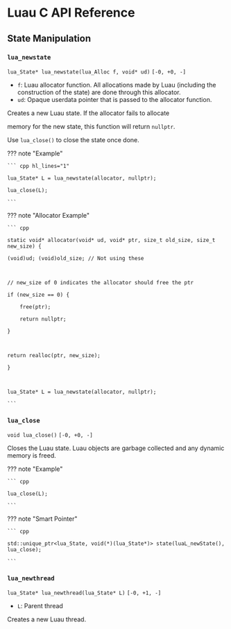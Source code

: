 # Luau C API Reference

## State Manipulation

### <span class="subsection">`lua_newstate`</span>

<span class="signature">`lua_State* lua_newstate(lua_Alloc f, void* ud)`</span>
<span class="stack">`[-0, +0, -]`</span>

- `f`: Luau allocator function. All allocations made by Luau (including the construction of the state) are done through this allocator.
- `ud`: Opaque userdata pointer that is passed to the allocator function.



Creates a new Luau state. If the allocator fails to allocate

memory for the new state, this function will return `nullptr`.

Use `lua_close()` to close the state once done.



??? note "Example"

	``` cpp hl_lines="1"

	lua_State* L = lua_newstate(allocator, nullptr);

	lua_close(L);

	```



??? note "Allocator Example"

	``` cpp

	static void* allocator(void* ud, void* ptr, size_t old_size, size_t new_size) {

	(void)ud; (void)old_size; // Not using these



	// new_size of 0 indicates the allocator should free the ptr

	if (new_size == 0) {

		free(ptr);

		return nullptr;

	}



	return realloc(ptr, new_size);

	}



	lua_State* L = lua_newstate(allocator, nullptr);

	```


### <span class="subsection">`lua_close`</span>

<span class="signature">`void lua_close()`</span>
<span class="stack">`[-0, +0, -]`</span>

Closes the Luau state. Luau objects are garbage collected and any dynamic memory is freed.



??? note "Example"

	``` cpp

	lua_close(L);

	```



??? note "Smart Pointer"

	``` cpp

	std::unique_ptr<lua_State, void(*)(lua_State*)> state(luaL_newState(), lua_close);

	```


### <span class="subsection">`lua_newthread`</span>

<span class="signature">`lua_State* lua_newthread(lua_State* L)`</span>
<span class="stack">`[-0, +1, -]`</span>

- `L`: Parent thread



Creates a new Luau thread.
